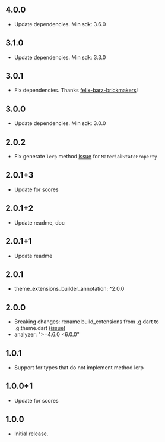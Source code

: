 ## 4.0.0

* Update dependencies. Min sdk: 3.6.0

## 3.1.0

* Update dependencies. Min sdk: 3.3.0

## 3.0.1

* Fix dependencies. Thanks [felix-barz-brickmakers](https://github.com/felix-barz-brickmakers)!

## 3.0.0

* Update dependencies. Min sdk: 3.0.0

## 2.0.2

* Fix generate `lerp` method [issue](https://github.com/pro100andrey/theme_extensions_builder/issues/8) for `MaterialStateProperty`

## 2.0.1+3

* Update for scores

## 2.0.1+2

* Update readme, doc

## 2.0.1+1

* Update readme

## 2.0.1

* theme_extensions_builder_annotation: ^2.0.0

## 2.0.0

* Breaking changes: rename build_extensions from .g.dart to .g.theme.dart ([issue](https://github.com/pro100andrey/theme_extensions_builder/issues/2))
* analyzer: ">=4.6.0 <6.0.0"

## 1.0.1

* Support for types that do not implement method lerp

## 1.0.0+1

* Update for scores

## 1.0.0

* Initial release.
